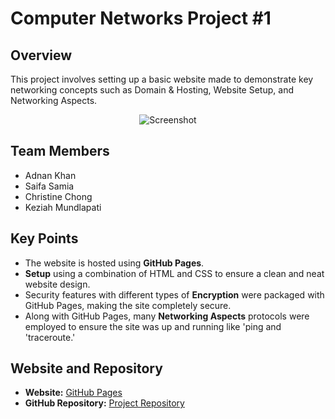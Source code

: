 # Computer Networks Project #1

## Overview

This project involves setting up a basic website made to demonstrate key networking concepts such as Domain & Hosting, Website Setup, and Networking Aspects.
<p align="center">
  <img src="https://github.com/user-attachments/assets/13dfd707-7f19-4c20-a71c-7aad5a94c77a" alt="Screenshot" />
</p>

## Team Members

- Adnan Khan
- Saifa Samia
- Christine Chong
- Keziah Mundlapati

## Key Points

- The website is hosted using **GitHub Pages**.
- **Setup** using a combination of HTML and CSS to ensure a clean and neat website design.
- Security features with different types of **Encryption** were packaged with GitHub Pages, making the site completely secure.
- Along with GitHub Pages, many **Networking Aspects** protocols were employed to ensure the site was up and running like 'ping and 'traceroute.'

## Website and Repository

- **Website:** [GitHub Pages](https://adnan423.github.io/Computer-Networks-Project1/)
- **GitHub Repository:** [Project Repository](https://github.com/itssaifa/Computer-Networks-Project1)
